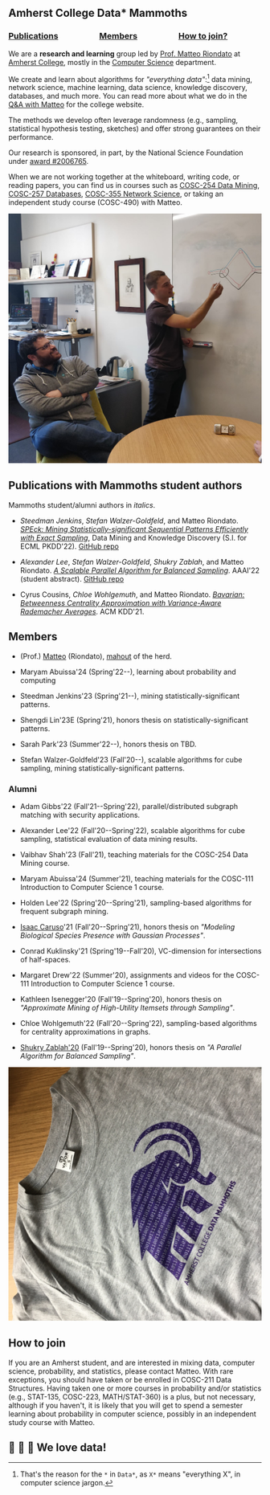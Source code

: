 ## Amherst College Data* Mammoths

### [Publications](#pubs)     [Members](#members)     [How to join?](#join)

We are a **research and learning** group led by [Prof. Matteo
Riondato](http://matteo.rionda.to) at [Amherst College](https://www.amherst.edu),
mostly in the [Computer Science](https://cs.amherst.edu) department.

We create and learn about algorithms for *"everything data"*:[^1] data mining,
network science, machine learning, data science, knowledge discovery, databases,
and much more. You can read more about what we do in the [Q&A with
Matteo](https://www.amherst.edu/news/news_releases/2020/9-2020/computer-science-for-science)
for the college website.

The methods we develop often leverage randomness (e.g., sampling, statistical
hypothesis testing, sketches) and offer strong guarantees on their performance.

Our research is sponsored, in part, by the National Science Foundation under
[award #2006765](https://www.nsf.gov/awardsearch/showAward?AWD_ID=2006765).

When we are not working together at the whiteboard, writing code, or reading
papers, you can find us in courses such as [COSC-254 Data
Mining](https://www.amherst.edu/academiclife/departments/courses/2021S/COSC/COSC-254-2021S),
[COSC-257
Databases](https://www.amherst.edu/academiclife/departments/courses/1920F/COSC/COSC-257-1920F),
[COSC-355 Network
Science](https://www.amherst.edu/academiclife/departments/courses/1920S/COSC/COSC-355-1920S),
or taking an independent study course (COSC-490) with Matteo.

[//]: # "Comment: the footnote below must be all in a single line"

 [^1]: That's the reason for the `*` in `Data*`, as `X*` means "everything X", in computer science jargon.

![Data* Mammoths at work: Matteo and Conrad working on graph algorithms at the whiteboard](img/matteoconrad.png)

## <a id="pubs"></a> Publications with Mammoths student authors
Mammoths student/alumni authors in *italics*.

* *Steedman Jenkins*, *Stefan Walzer-Goldfeld*, and Matteo Riondato. [*SPEck:
    Mining Statistically-significant Sequential Patterns Efficiently with Exact
    Sampling*](https://github.com/acdmammoths/SPEck-code/raw/main/JenkinksEtAl-SPEck-DMKD22.pdf),
    Data Mining and Knowledge Discovery (S.I. for ECML PKDD'22). [GitHub
    repo](https://github.com/acdmammoths/SPEck-code)

* *Alexander Lee*, *Stefan Walzer-Goldfeld*, *Shukry Zablah*, and Matteo
    Riondato. [*A Scalable Parallel Algorithm for Balanced
    Sampling*](https://github.com/acdmammoths/parallelcubesampling/raw/main/paper/cubesampling.pdf).
    AAAI'22 (student abstract). [GitHub
    repo](https://github.com/acdmammoths/parallelcubesampling)

* Cyrus Cousins, *Chloe Wohlgemuth*, and Matteo Riondato. [*Bavarian: Betweenness
    Centrality Approximation with Variance-Aware Rademacher
    Averages*](/pubs/CousinsEtAl-BavarianBetweennessCentralityApproximationWithVarianceAwareRademacherAverages-KDD21.pdf).
    ACM KDD'21.

## <a id="members"></a> Members

* (Prof.) [Matteo](http://matteo.rionda.to) (Riondato),
    [mahout](https://en.wikipedia.org/wiki/Mahout) of the herd.

[//]: # "Comment: alphabetical by last name"

* Maryam Abuissa'24 (Spring'22--), learning about probability and computing

* Steedman Jenkins'23 (Spring'21--), mining statistically-significant patterns.

* Shengdi Lin'23E (Spring'21), honors thesis on statistically-significant
    patterns.

* Sarah Park'23 (Summer'22--), honors thesis on TBD.

* Stefan Walzer-Goldfeld'23 (Fall'20--), scalable algorithms for cube sampling,
    mining statistically-significant patterns.

### Alumni

[//]: # "Comment: Most recent first, then alphabetical by last name"

* Adam Gibbs'22 (Fall'21--Spring'22), parallel/distributed subgraph matching
    with security applications.

* Alexander Lee'22 (Fall'20--Spring'22), scalable algorithms for cube sampling,
    statistical evaluation of data mining results.

* Vaibhav Shah'23 (Fall'21), teaching materials for the COSC-254 Data Mining
    course.

* Maryam Abuissa'24 (Summer'21), teaching materials for the COSC-111
    Introduction to Computer Science 1 course.

* Holden Lee'22 (Spring'20--Spring'21), sampling-based algorithms for frequent
    subgraph mining.

* [Isaac Caruso](https://icaruso21.github.io/)'21 (Fall'20--Spring'21), honors
    thesis on *"Modeling Biological Species Presence with Gaussian Processes"*.

* Conrad Kuklinsky'21 (Spring'19--Fall'20), VC-dimension for intersections of
    half-spaces.

* Margaret Drew'22 (Summer'20), assignments and videos for the COSC-111
    Introduction to Computer Science 1 course.

* Kathleen Isenegger'20 (Fall'19--Spring'20), honors thesis on *"Approximate
    Mining of High-Utility Itemsets through Sampling"*.

* Chloe Wohlgemuth'22 (Fall'20--Spring'22), sampling-based algorithms for
    centrality approximations in graphs.

* [Shukry Zablah'20](https://www.shukryzablah.com) (Fall'19--Spring'20), honors
    thesis on *"A Parallel Algorithm for Balanced Sampling"*.

![The Data* Mammoths T-Shirt](img/datamammothstshirt.png)

## <a id="join"></a> How to join

If you are an Amherst student, and are interested in mixing data, computer
science, probability, and statistics, please contact Matteo. With rare
exceptions, you should have taken or be enrolled in COSC-211 Data Structures.
Having taken one or more courses in probability and/or statistics (e.g.,
STAT-135, COSC-223, MATH/STAT-360) is a plus, but not necessary, although if you
haven't, it is likely that you will get to spend a semester learning about
probability in computer science, possibly in an independent study course with
Matteo.

## 🐘 💜 💾  We love data!

[//]: # "Comment: :elephant: :purple_heart: :floppy_disk:"

